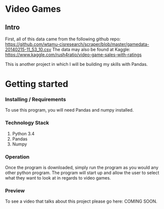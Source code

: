# Video Games
## Intro

First, all of this data came from the following github repo:
https://github.com/wtamu-cisresearch/scraper/blob/master/gamedata-20140215-11_53_10.csv
The data may also be found at Kaggle:
https://www.kaggle.com/rush4ratio/video-game-sales-with-ratings

This is another project in which I will be building my skills with Pandas.


# Getting started
### Installing / Requirements

To use this program, you will need Pandas and numpy installed.

### Technology Stack

1. Python 3.4
2. Pandas
3. Numpy

### Operation

Once the program is downloaded, simply run the program as you would any other
python program. The program will start up and allow the user to select what
they want to look at in regards to video games.

### Preview

To see a video that talks about this project please go here: COMING SOON.
